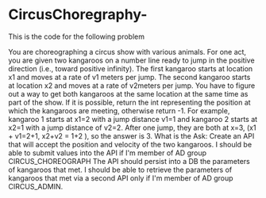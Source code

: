 # CircusChoregraphy-


This is the code for the following problem

You are choreographing a circus show with various animals. For one act, you are given two kangaroos on a number line ready to jump in the positive direction (i.e.,
toward positive infinity).
The first kangaroo starts at location x1 and moves at a rate of v1 meters per jump.
The second kangaroo starts at location x2 and moves at a rate of v2meters per jump.
You have to figure out a way to get both kangaroos at the same location at the same time as part of the show. If it is possible, return the int representing the position
at which the kangaroos are meeting, otherwise return -1.
For example, kangaroo 1 starts at x1=2 with a jump distance v1=1 and kangaroo 2 starts at x2=1 with a jump distance of v2=2. After one jump, they are both at x=3,
(x1 + v1=2+1, x2+v2 = 1+2 ), so the answer is 3.
What is the Ask:
Create an API that will accept the position and velocity of the two kangaroos.
I should be able to submit values into the API if I'm member of AD group CIRCUS_CHOREOGRAPH
The API should persist into a DB the parameters of kangaroos that met.
I should be able to retrieve the parameters of kangaroos that met via a second API only if I'm member of AD group CIRCUS_ADMIN.
